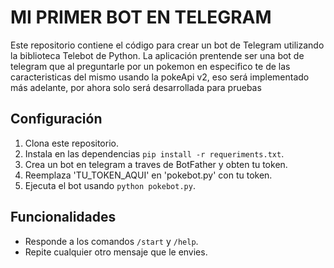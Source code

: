 # MI PRIMER BOT EN TELEGRAM

Este repositorio contiene el código para crear un bot de Telegram utilizando
la biblioteca Telebot de Python.
La aplicación prentende ser una bot de telegram que al preguntarle por un pokemon en especifico te de las caracteristicas del mismo usando la pokeApi v2, eso será implementado más adelante, por ahora solo será desarrollada para pruebas

## Configuración
1. Clona este repositorio.
2. Instala en las dependencias `pip install -r requeriments.txt`.
3. Crea un bot en telegram a traves de BotFather y obten tu token.
4. Reemplaza 'TU_TOKEN_AQUI' en 'pokebot.py' con tu token.
5. Ejecuta el bot usando `python pokebot.py`.


## Funcionalidades
- Responde a los comandos `/start` y `/help`.
- Repite cualquier otro mensaje que le envies. 